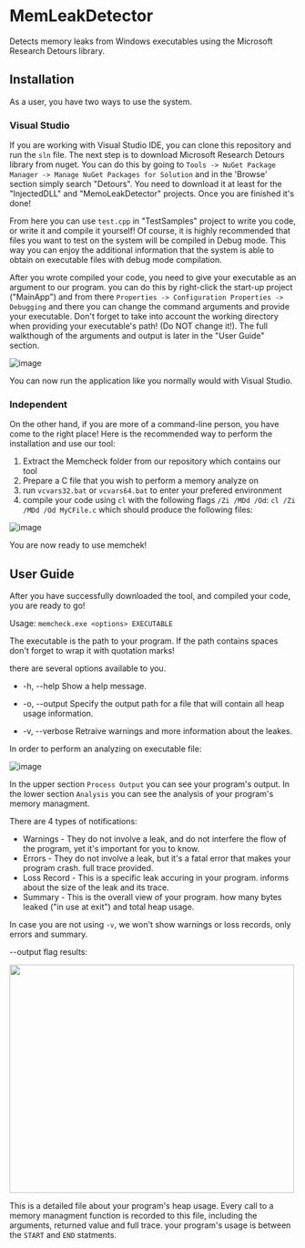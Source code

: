 # MemLeakDetector
Detects memory leaks from Windows executables using the Microsoft Research Detours library.

## Installation
As a user, you have two ways to use the system.

### Visual Studio
If you are working with Visual Studio IDE, you can clone this repository and run the `sln` file. The next step is to download Microsoft Research Detours library from nuget. You can do this by going to `Tools -> NuGet Package Manager -> Manage NuGet Packages for Solution` and in the 'Browse' section simply search "Detours". You need to download it at least for the "InjectedDLL" and "MemoLeakDetector" projects. Once you are finished it's done!

From here you can use `test.cpp` in "TestSamples" project to write you code, or write it and compile it yourself! Of course, it is highly recommended that files you want to test on the system will be compiled in Debug mode. This way you can enjoy the additional information that the system is able to obtain on executable files with debug mode compilation.

After you wrote compiled your code, you need to give your executable as an argument to our program. you can do this by right-click the start-up project ("MainApp") and from there `Properties -> Configuration Properties -> Debugging` and there you can change the command arguments and provide your executable. Don't forget to take into account the working directory when providing your executable's path! (Do NOT change it!). The full walkthough of the arguments and output is later in the "User Guide" section.

![image](https://user-images.githubusercontent.com/57449384/122484505-668a6500-cfdd-11eb-818c-69574af6333f.png)

You can now run the application like you normally would with Visual Studio.

### Independent
On the other hand, if you are more of a command-line person, you have come to the right place!
Here is the recommended way to perform the installation and use our tool:

1. Extract the Memcheck folder from our repository which contains our tool
2. Prepare a C file that you wish to perform a memory analyze on
3. run `vcvars32.bat` or `vcvars64.bat` to enter your prefered environment
4. compile your code using `cl` with the following flags `/Zi /MDd /Od`: `cl /Zi /MDd /Od MyCFile.c` which should produce the following files:
  
![image](https://user-images.githubusercontent.com/57367786/122437588-83557700-cfa2-11eb-9add-6f63f1c3308e.png)

You are now ready to use memchek!
  
## User Guide
After you have successfully downloaded the tool, and compiled your code, you are ready to go!

Usage: `memcheck.exe <options> EXECUTABLE`

The executable is the path to your program. If the path contains spaces don't forget to wrap it with quotation marks!

there are several options available to you.

* -h, --help        Show a help message.

* -o, --output      Specify the output path for a file that will contain all heap usage information.

* -v, --verbose     Retraive warnings and more information about the leakes.

In order to perform an analyzing on executable file:

![image](https://user-images.githubusercontent.com/57449384/122476747-5f5c5a80-cfcf-11eb-842d-a28970412ef8.png)

In the upper section `Process Output` you can see your program's output.
In the lower section `Analysis` you can see the analysis of your program's memory managment.

There are 4 types of notifications:

* Warnings    - They do not involve a leak, and do not interfere the flow of the program, yet it's important for you to know.
* Errors      - They do not involve a leak, but it's a fatal error that makes your program crash. full trace provided.
* Loss Record - This is a specific leak accuring in your program. informs about the size of the leak and its trace.
* Summary     - This is the overall view of your program. how many bytes leaked ("in use at exit") and total heap usage.
  
In case you are not using `-v`, we won't show warnings or loss records, only errors and summary. 

--output flag results:

<img src=https://user-images.githubusercontent.com/57367786/122339574-f1218480-cf49-11eb-8430-fe81397570cc.png width="500" height="400" />

This is a detailed file about your program's heap usage. Every call to a memory managment function is recorded to this file,
including the arguments, returned value and full trace. your program's usage is between the `START` and `END` statments.

